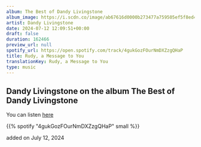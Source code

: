 ```yaml
---
album: The Best of Dandy Livingstone
album_image: https://i.scdn.co/image/ab67616d0000b273477a759505ef5f8ed428fd87
artist: Dandy Livingstone
date: 2024-07-12 12:09:51+00:00
draft: false
duration: 162466
preview_url: null
spotify_url: https://open.spotify.com/track/4gukGozFOurNmDXZzgQHaP
title: Rudy, a Message to You
translationKey: Rudy, a Message to You
type: music
---
```


## Dandy Livingstone on the album The Best of Dandy Livingstone

You can listen [here](https://open.spotify.com/track/4gukGozFOurNmDXZzgQHaP)

{{% spotify "4gukGozFOurNmDXZzgQHaP" small %}}

added on July 12, 2024